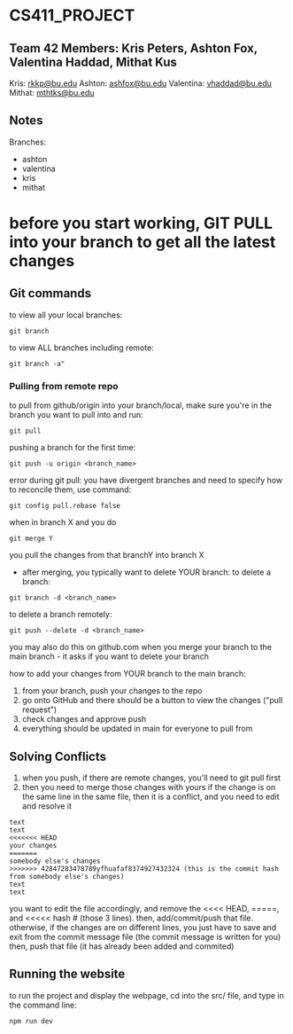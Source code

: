 # CS411_PROJECT

## Team 42 Members: Kris Peters, Ashton Fox, Valentina Haddad, Mithat Kus
Kris: rkkp@bu.edu
Ashton: ashfox@bu.edu
Valentina: vhaddad@bu.edu
Mithat: mthtks@bu.edu

## Notes

Branches: 
* ashton
* valentina
* kris
* mithat

# before you start working, GIT PULL into your branch to get all the latest changes

## Git commands
to view all your local branches:
```
git branch
```
to view ALL branches including remote:
```
git branch -a"
```
### Pulling from remote repo
to pull from github/origin into your branch/local, make sure you're in the branch you want to pull into and run:
```
git pull
```
pushing a branch for the first time:
```
git push -u origin <branch_name>
```
error during git pull: you have divergent branches and need to specify how to reconcile them, use command:
```
git config pull.rebase false
```
when in branch X and you do
```
git merge Y
```
you pull the changes from that branchY into branch X
* after merging, you typically want to delete YOUR branch:
to delete a branch:
```
git branch -d <branch_name>
```
to delete a branch remotely:
```
git push --delete -d <branch_name>
```
you may also do this on github.com when you merge your branch to the main branch - it asks if you want to delete your branch

how to add your changes from YOUR branch to the main branch:
1. from your branch, push your changes to the repo
2. go onto GitHub and there should be a button to view the changes ("pull request")
3. check changes and approve push
4. everything should be updated in main for everyone to pull from

## Solving Conflicts
1. when you push, if there are remote changes, you'll need to git pull first
2. then you need to merge those changes with yours
if the change is on the same line in the same file, then it is a conflict, and you need to edit and resolve it
```
text
text
<<<<<<< HEAD
your changes
=======
somebody else's changes
>>>>>>> 42847283478789yfhuafaf8374927432324 (this is the commit hash from somebody else's changes)
text
text
```
you want to edit the file accordingly, and remove the <<<< HEAD, =====, and <<<<< hash # (those 3 lines). then, add/commit/push that file. 
otherwise, if the changes are on different lines, you just have to save and exit from the commit message file (the commit message is written for you) then, push that file (it has already been added and commited)

## Running the website

to run the project and display the webpage, cd into the src/ file, and type in the command line:
```
npm run dev
```
